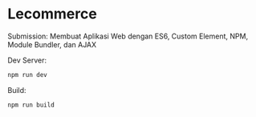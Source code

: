 # Lecommerce

Submission: Membuat Aplikasi Web dengan ES6, Custom Element, NPM, Module Bundler, dan AJAX

Dev Server:

```bash
npm run dev
```

Build:

```bash
npm run build
```
